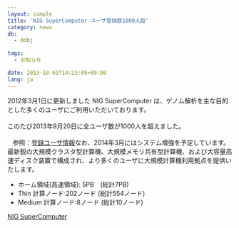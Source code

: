 ```yaml
---
layout: simple
title: 'NIG SuperComputer ユーザ登録数1000人超'
category: news
db:
  - ddbj

tags:
  - お知らせ

date: 2013-10-01T14:23:09+09:00
lang: ja
---
```


<p>2012年3月1日に更新しました NIG SuperComputer は、ゲノム解析を主な目的とした多くのユーザにご利用いただいております。<br><br>このたび2013年9月20日に全ユーザ数が1000人を超えました。<br><br>   参照：<a href="http://sc.ddbj.nig.ac.jp/index.php/users-info" title="users-info">登録ユーザ情報</a>なお、2014年3月にはシステム増強を予定しています。最新鋭の大規模クラスタ型計算機、大規模メモリ共有型計算機、および大容量高速ディスク装置で構成され、より多くのユーザに大規模計算機利用拠点を提供いたします。</p>

<ul>
    <li>ホーム領域(高速領域): 5PB　(総計7PB)</li>
    <li>Thin 計算ノード:202ノード (総計554ノード)</li>
    <li>Medium 計算ノード:8ノード (総計10ノード)</li>
</ul><a href="http://sc.ddbj.nig.ac.jp" title="NIG SuperComputer">NIG SuperComputer</a>
